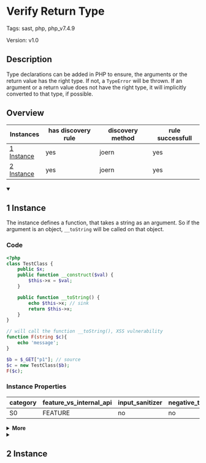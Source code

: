 [//]: # (This file is automatically generated. If you wish to make any changes, please use the JSON files and regenerate this file using the tpframework.)

# Verify Return Type

Tags: sast, php, php_v7.4.9

Version: v1.0

## Description

Type declarations can be added in PHP to ensure, the arguments or the return value has the right type. If not, a `TypeError` will be thrown. If an argument or a return value does not have the right type, it will implicitly converted to that type, if possible.

## Overview

| Instances                 | has discovery rule   | discovery method   | rule successfull   |
|---------------------------|----------------------|--------------------|--------------------|
| [1 Instance](#1-instance) | yes                  | joern              | yes                |
| [2 Instance](#2-instance) | yes                  | joern              | yes                |

<details markdown="1"open>
<summary>

## 1 Instance
</summary>

The instance defines a function, that takes a string as an argument. So if the argument is an object, `__toString` will be called on that object.

### Code

```PHP
<?php
class TestClass {
    public $x;
    public function __construct($val) {
        $this->x = $val;
    }

    public function __toString() {
        echo $this->x; // sink
        return $this->x;
    }
}

// will call the function __toString(), XSS vulnerability
function F(string $c){
    echo 'message';
}

$b = $_GET["p1"]; // source
$c = new TestClass($b);
F($c);
```

### Instance Properties

| category   | feature_vs_internal_api   | input_sanitizer   | negative_test_case   | source_and_sink   |
|------------|---------------------------|-------------------|----------------------|-------------------|
| S0         | FEATURE                   | no                | no                   | no                |

<details markdown="1">
<summary>
<b>More</b></summary>

<details markdown="1">
<summary>

### Compile
</summary>

```bash
$_main:
     ; (lines=12, args=0, vars=2, tmps=7)
     ; (before optimizer)
     ; /.../PHP/44_verify_return_type/1_instance_44_verify_return_type/1_instance_44_verify_return_type.php:1-21
     ; return  [] RANGE[0..0]
0000 DECLARE_CLASS string("testclass")
0001 T2 = FETCH_R (global) string("_GET")
0002 T3 = FETCH_DIM_R T2 string("p1")
0003 ASSIGN CV0($b) T3
0004 V5 = NEW 1 string("TestClass")
0005 SEND_VAR_EX CV0($b) 1
0006 DO_FCALL
0007 ASSIGN CV1($c) V5
0008 INIT_FCALL 1 96 string("f")
0009 SEND_VAR CV1($c) 1
0010 DO_UCALL
0011 RETURN int(1)
LIVE RANGES:
     5: 0005 - 0007 (new)

F:
     ; (lines=3, args=1, vars=1, tmps=0)
     ; (before optimizer)
     ; /.../PHP/44_verify_return_type/1_instance_44_verify_return_type/1_instance_44_verify_return_type.php:15-17
     ; return  [] RANGE[0..0]
0000 CV0($c) = RECV 1
0001 ECHO string("message")
0002 RETURN null

TestClass::__construct:
     ; (lines=4, args=1, vars=1, tmps=1)
     ; (before optimizer)
     ; /.../PHP/44_verify_return_type/1_instance_44_verify_return_type/1_instance_44_verify_return_type.php:4-6
     ; return  [] RANGE[0..0]
0000 CV0($val) = RECV 1
0001 ASSIGN_OBJ THIS string("x")
0002 OP_DATA CV0($val)
0003 RETURN null

TestClass::__toString:
     ; (lines=7, args=0, vars=0, tmps=2)
     ; (before optimizer)
     ; /.../PHP/44_verify_return_type/1_instance_44_verify_return_type/1_instance_44_verify_return_type.php:8-11
     ; return  [] RANGE[0..0]
0000 T0 = FETCH_OBJ_R THIS string("x")
0001 ECHO T0
0002 T1 = FETCH_OBJ_R THIS string("x")
0003 VERIFY_RETURN_TYPE T1
0004 RETURN T1
0005 VERIFY_RETURN_TYPE
0006 RETURN null
LIVE RANGES:
     1: 0003 - 0004 (tmp/var)
```

</details>

<details markdown="1">
<summary>

### Discovery
</summary>

The discovery rule first gets all class names, where the method `__toString` is defined.
Afterwards it collects all `NEW` calles and filters them to see which of the instanciated objects has the method `__toString` defined.
The rule would be perfect, if we could additionally check, if one of the created objects invokes the `__toString` method within its lifetime.

```scala
def methodClasses = cpg.method.name("__tostring").astParentFullName.l
val x44 = (name, "44_verify_return_type_i1", cpg.call("NEW").argument.filter{x => methodClasses.contains(x.code.toLowerCase)}.location.toJson);
```

| discovery method   | expected accuracy   |
|--------------------|---------------------|
| joern              | FP                  |

</details>

<details markdown="1"open>
<summary>

### Measurement
</summary>

| Tool        | Comm_1   | Comm_2   | phpSAFE   | Progpilot   | RIPS   | WAP   | Ground Truth   |
|-------------|----------|----------|-----------|-------------|--------|-------|----------------|
| 08 Jun 2021 | yes      | no       | no        | yes         | no     | no    | yes            |
| 22 May 2023 | yes      | no       |           |             |        |       | yes            |

</details>

<details markdown="1">
<summary>

### Remediation
</summary>

Call `__toString` manually on the object, when it is passed to a function, that takes strings as arguments.

</details>

</details>

</details>

<details markdown="1">
<summary>

## 2 Instance
</summary>

This instance shows, a function, that returns a string. When returning an object from that function, the `__toString` method of that object is invoked.

### Code

```PHP
<?php
class TestClass {
    public $x;
    public function __construct($val) {
        $this->x = $val;
    }

    public function __toString() {
        echo $this->x; // sink
        return $this->x;
    }
}

// will call the function __toString(), XSS vulnerability
function F($b):string {
    $class = new TestClass($b);
    return $class;
}
$b = $_GET["p1"]; // source
F($b);
```

### Instance Properties

| category   | feature_vs_internal_api   | input_sanitizer   | negative_test_case   | source_and_sink   |
|------------|---------------------------|-------------------|----------------------|-------------------|
| S0         | FEATURE                   | no                | no                   | no                |

<details markdown="1">
<summary>
<b>More</b></summary>

<details markdown="1">
<summary>

### Compile
</summary>

```bash
$_main:
     ; (lines=8, args=0, vars=1, tmps=4)
     ; (before optimizer)
     ; /.../PHP/44_verify_return_type/2_instance_44_verify_return_type/2_instance_44_verify_return_type.php:1-20
     ; return  [] RANGE[0..0]
0000 DECLARE_CLASS string("testclass")
0001 T1 = FETCH_R (global) string("_GET")
0002 T2 = FETCH_DIM_R T1 string("p1")
0003 ASSIGN CV0($b) T2
0004 INIT_FCALL 1 160 string("f")
0005 SEND_VAR CV0($b) 1
0006 DO_UCALL
0007 RETURN int(1)

F:
     ; (lines=9, args=1, vars=2, tmps=3)
     ; (before optimizer)
     ; /.../PHP/44_verify_return_type/2_instance_44_verify_return_type/2_instance_44_verify_return_type.php:15-18
     ; return  [] RANGE[0..0]
0000 CV0($b) = RECV 1
0001 V2 = NEW 1 string("TestClass")
0002 SEND_VAR_EX CV0($b) 1
0003 DO_FCALL
0004 ASSIGN CV1($class) V2
0005 VERIFY_RETURN_TYPE CV1($class)
0006 RETURN CV1($class)
0007 VERIFY_RETURN_TYPE
0008 RETURN null
LIVE RANGES:
     2: 0002 - 0004 (new)

TestClass::__construct:
     ; (lines=4, args=1, vars=1, tmps=1)
     ; (before optimizer)
     ; /.../PHP/44_verify_return_type/2_instance_44_verify_return_type/2_instance_44_verify_return_type.php:4-6
     ; return  [] RANGE[0..0]
0000 CV0($val) = RECV 1
0001 ASSIGN_OBJ THIS string("x")
0002 OP_DATA CV0($val)
0003 RETURN null

TestClass::__toString:
     ; (lines=7, args=0, vars=0, tmps=2)
     ; (before optimizer)
     ; /.../PHP/44_verify_return_type/2_instance_44_verify_return_type/2_instance_44_verify_return_type.php:8-11
     ; return  [] RANGE[0..0]
0000 T0 = FETCH_OBJ_R THIS string("x")
0001 ECHO T0
0002 T1 = FETCH_OBJ_R THIS string("x")
0003 VERIFY_RETURN_TYPE T1
0004 RETURN T1
0005 VERIFY_RETURN_TYPE
0006 RETURN null
LIVE RANGES:
     1: 0003 - 0004 (tmp/var)
```

</details>

<details markdown="1">
<summary>

### Discovery
</summary>

That rule searches for `VERIFY_RETURN_TYPE` in opcode and will find all occurences, where any function has an explicit return type.

```scala
val x44 = (name, "44_verify_return_type_i2", cpg.call(".*VERIFY_RETURN_TYPE.*").location.toJson);
```

| discovery method   | expected accuracy   |
|--------------------|---------------------|
| joern              | Perfect             |

</details>

<details markdown="1"open>
<summary>

### Measurement
</summary>

| Tool        | Comm_1   | Comm_2   | phpSAFE   | Progpilot   | RIPS   | WAP   | Ground Truth   |
|-------------|----------|----------|-----------|-------------|--------|-------|----------------|
| 08 Jun 2021 | yes      | no       | no        | yes         | no     | no    | yes            |
| 22 May 2023 | yes      | no       |           |             |        |       | yes            |

</details>

<details markdown="1">
<summary>

### Remediation
</summary>

The function returning a specific type could call the conversion to that type explicitly. That might not only include calling `__toString`, but also other type conversions.

</details>

</details>

</details>
